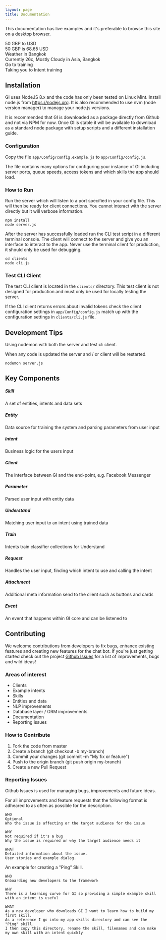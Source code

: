 ```yaml
---
layout: page
title: Documentation
---
```



This documentation has live examples and it's preferable to browse this site on a desktop browser.


<div class="chat" markdown="0">
  <div class="user"><span>50 GBP to USD</span></div>
  <div class="bot"><span>50 GBP is 68.65 USD</span></div>
  <div class="user"><span>Weather in Bangkok</span></div>
  <div class="bot"><span>Currently 26c, Mostly Cloudy in Asia, Bangkok</span></div>
  <div class="user"><span>Go to training</span></div>
  <div class="bot"><span>Taking you to Intent training</span></div>
</div>



## Installation

GI uses NodeJS 8.x and the code has only been tested on Linux Mint. Install node.js from https://nodejs.org. It is also recommended to use nvm (node version manager) to manage your node.js versions.

It is recommended that GI is downloaded as a package directly from Github and not via NPM for now. Once GI is stable it will be available to download as a standard node package with setup scripts and a different installation guide.


### Configuration

Copy the file `app/Config/config.example.js` to `app/Config/config.js`.

The file contains many options for configuring your instance of GI including server ports, queue speeds, access tokens and which skills the app should load.



### How to Run

Run the server which will listen to a port specified in your config file. This will then be ready for client connections. You cannot interact with the server directly but it will verbose information.

~~~
npm install
node server.js
~~~

After the server has successfully loaded run the CLI test script in a different terminal console. The client will connect to the server and give you an interface to interact to the app. Never use the terminal client for production, it should only be used for debugging.

~~~
cd clients
node cli.js
~~~


### Test CLI Client

The test CLI client is located in the `clients/` directory. This test client is not designed for production and must only be used for locally testing the server.

If the CLI client returns errors about invalid tokens check the client configuration settings in `app/Config/config.js` match up with the configuration settings in `clients/cli.js` file.



## Development Tips

Using nodemon with both the server and test cli client.

When any code is updated the server and / or client will be restarted.

~~~
nodemon server.js
~~~



## Key Components

##### Skill
A set of entities, intents and data sets

##### Entity
Data source for training the system and parsing parameters from user input

##### Intent
Business logic for the users input

##### Client
The interface between GI and the end-point, e.g. Facebook Messenger

##### Parameter
Parsed user input with entity data

##### Understand
Matching user input to an intent using trained data

##### Train
Intents train classifier collections for Understand

##### Request
Handles the user input, finding which intent to use and calling the intent

##### Attachment
Additional meta information send to the client such as buttons and cards

##### Event
An event that happens within GI core and can be listened to



## Contributing


We welcome contributions from developers to fix bugs, enhance existing features and creating new features for the chat bot. If you're just getting started check out the project [Github Issues](https://github.com/darrenmoore/GoodIntentionsChatBot/issues) for a list of improvements, bugs and wild ideas!

### Areas of interest

* Clients
* Example intents
* Skills
* Entities and data
* NLP improvements
* Database layer / ORM improvements
* Documentation
* Reporting issues


### How to Contribute

1. Fork the code from master
2. Create a branch (git checkout -b my-branch)
3. Commit your changes (git commit -m "My fix or feature")
4. Push to the origin branch (git push origin my-branch)
5. Create a new Pull Request


### Reporting Issues

Github Issues is used for managing bugs, improvements and future ideas.

For all improvements and feature requests that the following format is adheared to as often as possible for the description.

~~~
WHO
Optional
Who the issue is affecting or the target audience for the issue

WHY
Not required if it's a bug
Why the issue is required or why the target audience needs it

WHAT
Detailed information about the issue.
User stories and example dialog.
~~~

An example for creating a "Ping" Skill.

~~~
WHO
Onboarding new developers to the framework

WHY
There is a learning curve for GI so providing a simple example skill with an intent is useful

WHAT
As a new developer who downloads GI I want to learn how to build my first skill.
As a reference I go into my app skills directory and can see the "Ping" skill.
I then copy this directory, rename the skill, filenames and can make my own skill with an intent quickly
~~~